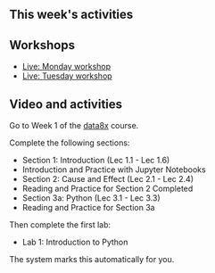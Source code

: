 ## This week's activities

## Workshops

* [Live: Monday workshop](https://canvas.bham.ac.uk/courses/46369/external_tools/13630)
* [Live: Tuesday workshop](https://canvas.bham.ac.uk/courses/46369/external_tools/13630)

## Video and activities

Go to Week 1 of the [data8x](data8x) course.

Complete the following sections:

* Section 1: Introduction (Lec 1.1 - Lec 1.6)
* Introduction and Practice with Jupyter Notebooks
* Section 2: Cause and Effect (Lec 2.1 - Lec 2.4)
* Reading and Practice for Section 2 Completed
* Section 3a: Python (Lec 3.1 - Lec 3.3)
* Reading and Practice for Section 3a

Then complete the first lab:

* Lab 1: Introduction to Python

The system marks this automatically for you.
